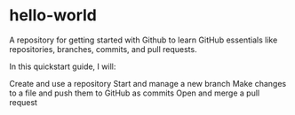 # hello-world
A repository for getting started with Github to learn GitHub essentials like repositories, branches, commits, and pull requests. 

In this quickstart guide, I will:

Create and use a repository
Start and manage a new branch
Make changes to a file and push them to GitHub as commits
Open and merge a pull request
